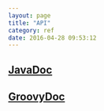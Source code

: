 ```yaml
---
layout: page
title: "API"
category: ref
date: 2016-04-28 09:53:12
---
```



## [JavaDoc](../javadoc/index.html)


## [GroovyDoc](../groovydoc/index.html)

